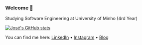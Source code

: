 ### Welcome 👋

Studying Software Engineering at University of Minho (4rd Year)



[![José's GitHub stats](https://github-readme-stats.vercel.app/api?username=jpdiasfernandes&count_private=true&theme=noctis_minimus)](https://github.com/anuraghazra/github-readme-stats)

You can find me here:
[LinkedIn](https://www.linkedin.com/in/jos%C3%A9-pedro-fernandes-4ba14b20b/) •
[Instagram](https://www.instagram.com/jpdiasfernandes13/) •
[Blog](http://jpfernandesmaps.online/) 

 
 
 <!---
**jpdiasfernandes/jpdiasfernandes** is a ✨ _special_ ✨ repository because its `README.md` (this file) appears on your GitHub profile.

Here are some ideas to get you started:

- 🔭 I’m currently working on ...
- 🌱 I’m currently learning ...
- 👯 I’m looking to collaborate on ...
- 🤔 I’m looking for help with ...
- 💬 Ask me about ...
- 📫 How to reach me: ...
- 😄 Pronouns: ...
- ⚡ Fun fact: ...
-->

